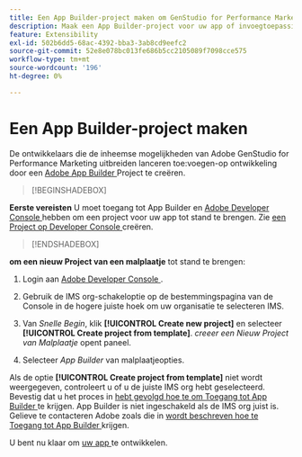 ```yaml
---
title: Een App Builder-project maken om GenStudio for Performance Marketing uit te breiden
description: Maak een App Builder-project voor uw app of invoegtoepassing.
feature: Extensibility
exl-id: 502b6dd5-68ac-4392-bba3-3ab8cd9eefc2
source-git-commit: 52e8e078bc013fe686b5cc2105089f7098cce575
workflow-type: tm+mt
source-wordcount: '196'
ht-degree: 0%

---
```


# Een App Builder-project maken

De ontwikkelaars die de inheemse mogelijkheden van Adobe GenStudio for Performance Marketing uitbreiden lanceren toe:voegen-op ontwikkeling door een [ Adobe App Builder ](https://developer.adobe.com/app-builder/) Project te creëren.

>[!BEGINSHADEBOX]

**Eerste vereisten**
U moet toegang tot App Builder en [ Adobe Developer Console ](https://developer.adobe.com/developer-console/) hebben om een project voor uw app tot stand te brengen. Zie [ een Project op Developer Console ](https://developer.adobe.com/app-builder/docs/getting_started/first_app#2-create-a-new-project-on-developer-console) creëren.

>[!ENDSHADEBOX]

**om een nieuw Project van een malplaatje** tot stand te brengen:

1. Login aan [ Adobe Developer Console ](https://developer.adobe.com/developer-console/).

1. Gebruik de IMS org-schakeloptie op de bestemmingspagina van de Console in de hogere juiste hoek om uw organisatie te selecteren IMS.

1. Van _Snelle Begin_, klik **[!UICONTROL Create new project]** en selecteer **[!UICONTROL Create project from template]**. _creeer een Nieuw Project van Malplaatje_ opent paneel.

1. Selecteer _App Builder_ van malplaatjeopties.

Als de optie **[!UICONTROL Create project from template]** niet wordt weergegeven, controleert u of u de juiste IMS org hebt geselecteerd. Bevestig dat u het proces in [ hebt gevolgd hoe te om Toegang tot App Builder ](https://developer.adobe.com/app-builder/docs/overview/getting_access/) te krijgen. App Builder is niet ingeschakeld als de IMS org juist is. Gelieve te contacteren Adobe zoals die in [ wordt beschreven hoe te Toegang tot App Builder ](https://developer.adobe.com/app-builder/docs/overview/getting_access/) krijgen.

U bent nu klaar om [ uw app ](create-app.md) te ontwikkelen.
